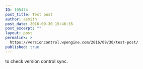 ```yaml
---
ID: 105474
post_title: Test post
author: asmith
post_date: 2016-09-30 15:46:35
post_excerpt: ""
layout: post
permalink: >
  https://versioncontrol.wpengine.com/2016/09/30/test-post/
published: true
---
```

<p>to check version control sync.</p>